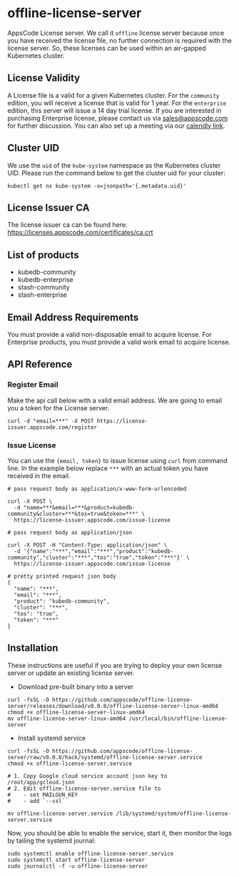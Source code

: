 # offline-license-server

AppsCode License server. We call it `offline` license server because once you have received the license file, no further connection is required with the license server. So, these licenses can be used within an air-gapped Kubernetes cluster.

## License Validity

A License file is a valid for a given Kubernetes cluster. For the `community` edition, you will receive a license that is valid for 1 year. For the `enterprise` edition, this server will issue a 14 day trial license. If you are interested in purchasing Enterprise license, please contact us via sales@appscode.com for further discussion. You can also set up a meeting via our [calendly link](https://calendly.com/appscode/30min).

## Cluster UID

We use the `uid` of the `kube-system` namespace as the Kubernetes cluster UID. Please run the command below to get the cluster uid for your cluster:

```console
kubectl get ns kube-system -o=jsonpath='{.metadata.uid}'
```

## License Issuer CA

The license issuer ca can be found here: https://licenses.appscode.com/certificates/ca.crt

## List of products

- kubedb-community
- kubedb-enterprise
- stash-community
- stash-enterprise

## Email Address Requirements

You must provide a valid non-disposable email to acquire license. For Enterprise products, you must provide a valid work email to acquire license.

## API Reference

### Register Email

Make the api call below with a valid email address. We are going to email you a token for the License server.

```console
curl -d "email=***" -X POST https://license-issuer.appscode.com/register
```

### Issue License

You can use the `{email, token}` to issue license using `curl` from command line. In the example below replace `***` with an actual token you have received in the email.

```console
# pass request body as application/x-www-form-urlencoded

curl -X POST \
  -d "name=***&email=***&product=kubedb-community&cluster=***&tos=true&token=***" \
  https://license-issuer.appscode.com/issue-license

# pass request body as application/json

curl -X POST -H "Content-Type: application/json" \
  -d '{"name":"***","email":"***","product":"kubedb-community","cluster":"***","tos":"true","token":"***"}' \
  https://license-issuer.appscode.com/issue-license

# pretty printed request json body
{
  "name": "***",
  "email": "***",
  "product": "kubedb-community",
  "cluster": "***",
  "tos": "true",
  "token": "***"
}
```

## Installation

These instructions are useful if you are trying to deploy your own license server or update an existing license server.

- Download pre-built binary into a server

```console
curl -fsSL -O https://github.com/appscode/offline-license-server/releases/download/v0.0.8/offline-license-server-linux-amd64
chmod +x offline-license-server-linux-amd64
mv offline-license-server-linux-amd64 /usr/local/bin/offline-license-server
```

- Install systemd service

```console
curl -fsSL -O https://github.com/appscode/offline-license-server/raw/v0.0.8/hack/systemd/offline-license-server.service
chmod +x offline-license-server.service

# 1. Copy Google cloud service account json key to /root/app/gcloud.json
# 2. Edit offline-license-server.service file to
#    - set MAILGUN_KEY
#    - add `--ssl`

mv offline-license-server.service /lib/systemd/system/offline-license-server.service
```

Now, you should be able to enable the service, start it, then monitor the logs by tailing the systemd journal:

```console
sudo systemctl enable offline-license-server.service
sudo systemctl start offline-license-server
sudo journalctl -f -u offline-license-server
```
